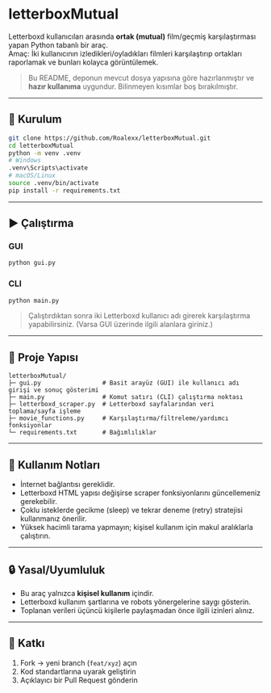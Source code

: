 # letterboxMutual

Letterboxd kullanıcıları arasında **ortak (mutual)** film/geçmiş karşılaştırması yapan Python tabanlı bir araç.  
Amaç: İki kullanıcının izledikleri/oyladıkları filmleri karşılaştırıp ortakları raporlamak ve bunları kolayca görüntülemek.

> Bu README, deponun mevcut dosya yapısına göre hazırlanmıştır ve **hazır kullanıma** uygundur. Bilinmeyen kısımlar boş bırakılmıştır.

---

## 🔧 Kurulum

```bash
git clone https://github.com/Roalexx/letterboxMutual.git
cd letterboxMutual
python -m venv .venv
# Windows
.venv\Scripts\activate
# macOS/Linux
source .venv/bin/activate
pip install -r requirements.txt
```

---

## ▶️ Çalıştırma

### GUI
```bash
python gui.py
```

### CLI
```bash
python main.py
```

> Çalıştırdıktan sonra iki Letterboxd kullanıcı adı girerek karşılaştırma yapabilirsiniz. (Varsa GUI üzerinde ilgili alanlara giriniz.)

---

## 📁 Proje Yapısı

```
letterboxMutual/
├─ gui.py                 # Basit arayüz (GUI) ile kullanıcı adı girişi ve sonuç gösterimi
├─ main.py                # Komut satırı (CLI) çalıştırma noktası
├─ letterboxd_scraper.py  # Letterboxd sayfalarından veri toplama/sayfa işleme
├─ movie_functions.py     # Karşılaştırma/filtreleme/yardımcı fonksiyonlar
└─ requirements.txt       # Bağımlılıklar
```

---

## 📝 Kullanım Notları

- İnternet bağlantısı gereklidir.
- Letterboxd HTML yapısı değişirse scraper fonksiyonlarını güncellemeniz gerekebilir.
- Çoklu isteklerde gecikme (sleep) ve tekrar deneme (retry) stratejisi kullanmanız önerilir.
- Yüksek hacimli tarama yapmayın; kişisel kullanım için makul aralıklarla çalıştırın.

---

## 🔒 Yasal/Uyumluluk

- Bu araç yalnızca **kişisel kullanım** içindir.
- Letterboxd kullanım şartlarına ve robots yönergelerine saygı gösterin.
- Toplanan verileri üçüncü kişilerle paylaşmadan önce ilgili izinleri alınız.

---

## 🤝 Katkı

1. Fork → yeni branch (`feat/xyz`) açın  
2. Kod standartlarına uyarak geliştirin  
3. Açıklayıcı bir Pull Request gönderin



